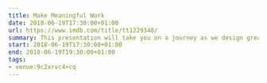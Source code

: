 ```yaml
---
title: Make Meaningful Work
date: 2018-06-19T17:30:00+01:00
url: https://www.imdb.com/title/tt1229340/
summary: This presentation will take you on a journey as we design great organisational cultures to "Make Meaningful Work" and look at the dimensions to do so.
start: 2018-06-19T17:30:00+01:00
end: 2018-06-19T19:30:00+01:00
tags:
- venue:9c2xrvc4+cq
---
```

